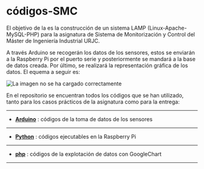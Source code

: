 # códigos-SMC
El objetivo de la es la construcción de un sistema LAMP (Linux-Apache-MySQL-PHP) para la asignatura de Sistema de Monitorización y Control del Máster de Ingeniería Industrial URJC.

A través Arduino se recogerán los datos de los sensores, estos se enviarán a la Raspberry Pi por el puerto serie y posteriormente se mandará a la base de datos creada. Por último, se realizará la representación gráfica de los datos. El equema a seguir es:

![La imagen no se ha cargado correctamente](https://github.com/sanchezco/codigos-SMC/blob/master/Img/esquema.png)

En el repositorio se encuentran todos los códigos que se han utilizado, tanto para los casos prácticos de la asignatura como para 
la entrega:

---
- [**Arduino**](https://github.com/sanchezco/codigos-SMC/tree/master/1%20-%20Arduino) : códigos de la toma de datos de los sensores
---
- [**Python**](https://github.com/sanchezco/codigos-SMC/tree/master/2%20-%20Raspberry) : códigos ejecutables en la Raspberry Pi
---
- [**php**](https://github.com/sanchezco/codigos-SMC/tree/master/4%20-%20php) : códigos de la explotación de datos con GoogleChart
---
